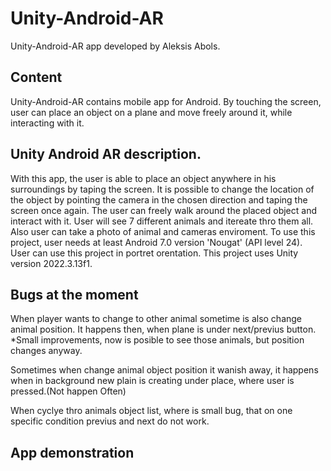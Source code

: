 # Unity-Android-AR
Unity-Android-AR app developed by Aleksis Abols.

## Content 
Unity-Android-AR contains mobile app for Android. By touching the screen, user can place an object on a plane and move freely around it, while interacting with it. 

## Unity Android AR description.
With this app, the user is able to place an object anywhere in his surroundings by taping the screen. It is possible to change the location of the object by pointing the camera in the chosen direction and taping the screen once again. The user can freely walk around the placed object and interact with it. User will see 7 different animals and itereate thro them all. Also user can take a photo of animal and cameras enviroment. 
To use this project, user needs at least Android 7.0 version 'Nougat' (API level 24).   
User can use this project in portret orentation.
This project uses Unity version 2022.3.13f1.

## Bugs at the moment
When player wants to change to other animal sometime is also change animal position. It happens then, when plane is under next/previus button.
*Small improvements, now is posible to see those animals, but position changes anyway.  

Sometimes when change animal object position it wanish away, it happens when in background new plain is creating under place, where user is pressed.(Not happen Often) 

When cyclye thro animals object list, where is small bug, that on one specific condition previus and next do not work. 

## App demonstration
